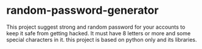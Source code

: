 # random-password-generator
This project suggest strong and random password for your accounts to keep it safe from getting hacked. It must have 8 letters or more and some special characters in it.
this project is based on python only and its libraries.
